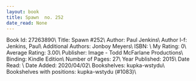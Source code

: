 ```yaml
---
layout: book
title: Spawn  no. 252
date_read: None
---
```


Book Id: 27263890\ 
Title: Spawn #252\ 
Author: Paul Jenkins\ 
Author l-f: Jenkins, Paul\ 
Additional Authors: Jonboy Meyers\ 
ISBN: \ 
My Rating: 0\ 
Average Rating: 3.00\ 
Publisher: Image - Todd McFarlane Productions\ 
Binding: Kindle Edition\ 
Number of Pages: 27\ 
Year Published: 2015\ 
Date Read: \ 
Date Added: 2020/04/02\ 
Bookshelves: kupka-wstydu\ 
Bookshelves with positions: kupka-wstydu (#1083)\ 

